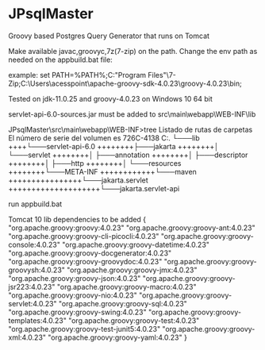# JPsqlMaster
Groovy based Postgres Query Generator that runs on Tomcat


Make available javac,groovyc,7z(7-zip) on the path.
Change the env path as needed on the appbuild.bat file:

example:
set PATH=%PATH%;C:\"Program Files"\7-Zip;C:\Users\acesspoint\apache-groovy-sdk-4.0.23\groovy-4.0.23\bin;

Tested on jdk-11.0.25 and groovy-4.0.23 on Windows 10 64 bit

servlet-api-6.0-sources.jar must be added to src\main\webapp\WEB-INF\lib

JPsqlMaster\src\main\webapp\WEB-INF>tree
Listado de rutas de carpetas
El número de serie del volumen es 726C-4138
C:.
└───lib
++++└───servlet-api-6.0
++++++++├───jakarta
++++++++│   └───servlet
++++++++│       ├───annotation
++++++++│       ├───descriptor
++++++++│       ├───http
++++++++│       └───resources
++++++++└───META-INF
++++++++++++└───maven
++++++++++++++++└───jakarta.servlet
++++++++++++++++++++└───jakarta.servlet-api

run appbuild.bat

Tomcat 10 lib dependencies to be added {
	 "org.apache.groovy:groovy:4.0.23"
	 "org.apache.groovy:groovy-ant:4.0.23"
	 "org.apache.groovy:groovy-cli-picocli:4.0.23"
	 "org.apache.groovy:groovy-console:4.0.23"
	 "org.apache.groovy:groovy-datetime:4.0.23"
	 "org.apache.groovy:groovy-docgenerator:4.0.23"
	 "org.apache.groovy:groovy-groovydoc:4.0.23"
	 "org.apache.groovy:groovy-groovysh:4.0.23"
	 "org.apache.groovy:groovy-jmx:4.0.23"
	 "org.apache.groovy:groovy-json:4.0.23"
	 "org.apache.groovy:groovy-jsr223:4.0.23"
	 "org.apache.groovy:groovy-macro:4.0.23"
	 "org.apache.groovy:groovy-nio:4.0.23"
	 "org.apache.groovy:groovy-servlet:4.0.23"
	 "org.apache.groovy:groovy-sql:4.0.23"
	 "org.apache.groovy:groovy-swing:4.0.23"
	 "org.apache.groovy:groovy-templates:4.0.23"
	 "org.apache.groovy:groovy-test:4.0.23"
	 "org.apache.groovy:groovy-test-junit5:4.0.23"
	 "org.apache.groovy:groovy-xml:4.0.23"
	 "org.apache.groovy:groovy-yaml:4.0.23"
}